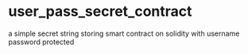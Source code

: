 # user_pass_secret_contract
a simple secret string storing smart contract on solidity with username password protected
